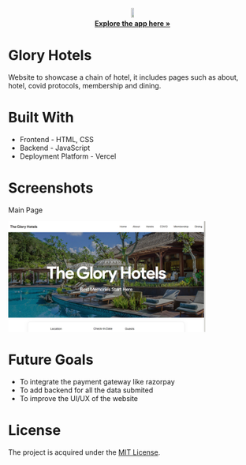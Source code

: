 <p align="center">
<img href="https://gloryhotels.vercel.app/" src="./assets/img/favicon.ico" width=10% height=10%>
    <br />
  <a target="blank" href="https://kart2home.herokuapp.com/"><strong>Explore the app here »</strong></a>
</p>

# Glory Hotels
Website to showcase a chain of hotel, it includes pages such as about, hotel, covid protocols, membership and dining.


# Built With
* Frontend - HTML, CSS
* Backend - JavaScript
* Deployment Platform - Vercel

# Screenshots
Main Page
<p><a href="https://gloryhotels.vercel.app/" target="_blank"><img align="center" alt="gloryhotels" title="gloryhotels" width="400px"src="./assets/Readme/img.png" /></a></p>


# Future Goals
* To integrate the payment gateway like razorpay
* To add backend for all the data submited
* To improve the UI/UX of the website

# License

The project is acquired under the [MIT License](https://docs.github.com/en/repositories/managing-your-repositorys-settings-and-features/customizing-your-repository/licensing-a-repository#disclaimer).
